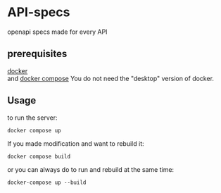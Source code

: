 # API-specs
openapi specs made for every API

## prerequisites
[docker](https://docs.docker.com/engine/install/)  
and 
[docker compose](https://docs.docker.com/compose/install/)
You do not need the "desktop" version of docker.

## Usage
to run the server:
```commandline
docker compose up
```

If you made modification and want to rebuild it:
```commandline
docker compose build
``` 
or you can always do to run and rebuild at the same time:
```commandline
docker-compose up --build
```
